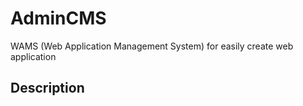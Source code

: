 # AdminCMS
WAMS (Web Application Management System) for easily create web application

## Description
